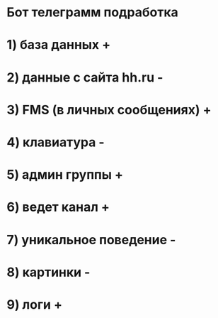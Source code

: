 # Бот телеграмм подработка
# 1) база данных +
# 2) данные с сайта hh.ru -
# 3) FMS (в личных сообщениях) +
# 4) клавиатура -
# 5) админ группы +
# 6) ведет канал +
# 7) уникальное поведение -
# 8) картинки -
# 9) логи +
